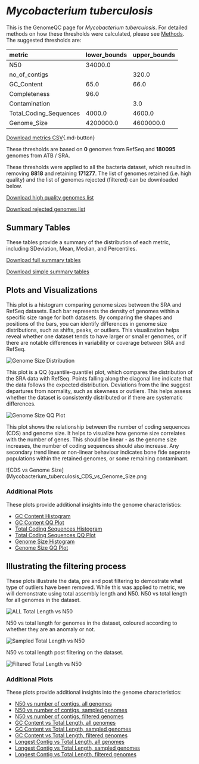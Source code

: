 # *Mycobacterium tuberculosis*

This is the GenomeQC page for *Mycobacterium tuberculosis*. For detailed methods on how these thresholds were calculated, please see [Methods](/methods).
The suggested thresholds are: 

| metric                 | lower_bounds   | upper_bounds   |
|:-----------------------|:---------------|:---------------|
| N50                    | 34000.0        |                |
| no_of_contigs          |                | 320.0          |
| GC_Content             | 65.0           | 66.0           |
| Completeness           | 96.0           |                |
| Contamination          |                | 3.0            |
| Total_Coding_Sequences | 4000.0         | 4600.0         |
| Genome_Size            | 4200000.0      | 4600000.0      |

[Download metrics CSV](/Mycobacterium/Mycobacterium_tuberculosis/Mycobacterium_tuberculosis_metrics.csv){.md-button}


These thresholds are based on **0** genomes from RefSeq and **180095** genomes from ATB / SRA.

These thresholds were applied to all the bacteria dataset, which resulted in removing **8818** and retaining **171277**.
The list of genomes retained (i.e. high quality) and the list of genomes rejected (filtered) can be downloaded below. 

[Download high quality genomes list](/Mycobacterium/Mycobacterium_tuberculosis/Mycobacterium_tuberculosis_high_quality_genomes.csv.xz)


[Download rejected genomes list](/Mycobacterium/Mycobacterium_tuberculosis/Mycobacterium_tuberculosis_filtered_out_genomes.csv.xz)



## Summary Tables
These tables provide a summary of the distribution of each metric, including SDeviation, Mean, Median, and Percentiles.

[Download full summary tables](/Mycobacterium/Mycobacterium_tuberculosis/summary.csv)

[Download simple summary tables](/Mycobacterium/Mycobacterium_tuberculosis/selected_summary.csv)

## Plots and Visualizations

This plot is a histogram comparing genome sizes between the SRA and RefSeq datasets. Each bar represents the density of genomes within a specific size range for both datasets. By comparing the shapes and positions of the bars, you can identify differences in genome size distributions, such as shifts, peaks, or outliers. This visualization helps reveal whether one dataset tends to have larger or smaller genomes, or if there are notable differences in variability or coverage between SRA and RefSeq.

![Genome Size Distribution](Genome_Size_refseq_histogram_kde.png)

This plot is a QQ (quantile-quantile) plot, which compares the distribution of the SRA data with RefSeq. Points falling along the diagonal line indicate that the data follows the expected distribution. Deviations from the line suggest departures from normality, such as skewness or outliers. This helps assess whether the dataset is consistently distributed or if there are systematic differences.

![Genome Size QQ Plot](Genome_Size_refseq_qqplot.png)

This plot shows the relationship between the number of coding sequences (CDS) and genome size. It helps to visualize how genome size correlates with the number of genes. This should be linear - as the genome size increases, the number of coding sequences should also increase. Any secondary trend lines or non-linear behaviour indicates bone fide seperate populations within the retained genomes, or some remaining contaminant. 

![CDS vs Genome Size](Mycobacterium_tuberculosis_CDS_vs_Genome_Size.png

### Additional Plots

These plots provide additional insights into the genome characteristics:

- [GC Content Histogram](Mycobacterium_tuberculosis_GC_Content_refseq_histogram_kde.png)
- [GC Content QQ Plot](Mycobacterium_tuberculosis_GC_Content_refseq_qqplot.png)
- [Total Coding Sequences Histogram](Mycobacterium_tuberculosis_Total_Coding_Sequences_refseq_histogram_kde.png)
- [Total Coding Sequences QQ Plot](Mycobacterium_tuberculosis_Total_Coding_Sequences_refseq_qqplot.png)
- [Genome Size Histogram](Mycobacterium_tuberculosis_Genome_Size_refseq_histogram_kde.png)
- [Genome Size QQ Plot](Mycobacterium_tuberculosis_Genome_Size_refseq_qqplot.png)
## Illustrating the filtering process
These plots illustrate the data, pre and post filtering to demostrate what type of outliers have been removed. While this was applied to metric, we will demonstrate using total assembly length and N50.
N50 vs total length for all genomes in the dataset.

![ALL Total Length vs N50](Mycobacterium_tuberculosis_all_total_length_N50.png)

N50 vs total length for genomes in the dataset, coloured according to whether they are an anomaly or not.

![Sampled Total Length vs N50](Mycobacterium_tuberculosis_sample_total_length_N50.png)

N50 vs total length post filtering on the dataset.

![Filtered Total Length vs N50](Mycobacterium_tuberculosis_filt_total_length_N50.png)

### Additional Plots

These plots provide additional insights into the genome characteristics:

- [N50 vs number of contigs, all genomes](Mycobacterium_tuberculosis_all_N50_number.png)
- [N50 vs number of contigs, sampled genomes](Mycobacterium_tuberculosis_sample_N50_number.png)
- [N50 vs number of contigs, filtered genomes](Mycobacterium_tuberculosis_filt_N50_number.png)
- [GC Content vs Total Length, all genomes](Mycobacterium_tuberculosis_all_total_length_GC_Content.png)
- [GC Content vs Total Length, sampled genomes](Mycobacterium_tuberculosis_sample_total_length_GC_Content.png)
- [GC Content vs Total Length, filtered genomes](Mycobacterium_tuberculosis_filt_total_length_GC_Content.png)
- [Longest Contig vs Total Length, all genomes](Mycobacterium_tuberculosis_all_total_length_longest.png)
- [Longest Contig vs Total Length, sampled genomes](Mycobacterium_tuberculosis_sample_total_length_longest.png)
- [Longest Contig vs Total Length, filtered genomes](Mycobacterium_tuberculosis_filt_total_length_longest.png)
